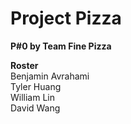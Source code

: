 # Project Pizza
**P#0 by Team Fine Pizza**  
  
  **Roster**  
  Benjamin Avrahami  
  Tyler Huang  
  William Lin  
  David Wang  
